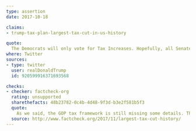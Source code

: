 ```yaml
---
type: assertion
date: 2017-10-18

claims:
- trump-tax-plan-largest-tax-cut-in-us-history

quote:
  The Democrats will only vote for Tax Increases. Hopefully, all Senate Republicans will vote for the largest Tax Cuts in U.S. history.
where: Twitter
sources:
- type: twitter
  user: realDonaldTrump
  id: 920599916371693568

checks:
- checker: factcheck-org
  rating: unsupported
  sharethefacts: 48b23782-0c4b-4d48-9f3d-b3e2f581b5f3
  quote:
    As we said, the GOP tax framework is still missing some details. The final tax bill hasn’t yet been written, although it [may be released](http://abcnews.go.com/Politics/house-republicans-delay-tax-plan-rollout/story?id=50849898) as early as Nov. 2. But the Trump administration’s claim of the "largest" tax cut in history remains unsupported, and disputed by budget experts.
  source: http://www.factcheck.org/2017/11/largest-tax-cut-history/
---
```


